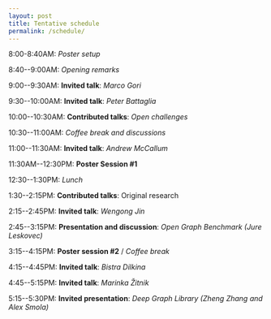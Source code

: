 ```yaml
---
layout: post
title: Tentative schedule
permalink: /schedule/
---
```


8:00-8:40AM: *Poster setup*

8:40--9:00AM: *Opening remarks*

9:00--9:30AM: **Invited talk**: *Marco Gori*

9:30--10:00AM: **Invited talk**: *Peter Battaglia* 

10:00--10:30AM: **Contributed talks**: *Open challenges*

10:30--11:00AM: *Coffee break and discussions*

11:00--11:30AM: **Invited talk**: *Andrew McCallum*

11:30AM--12:30PM: **Poster Session #1**

12:30--1:30PM: *Lunch*

1:30--2:15PM: **Contributed talks**: Original research

2:15--2:45PM: **Invited talk**: *Wengong Jin*

2:45--3:15PM: **Presentation and discussion**: *Open Graph Benchmark (Jure Leskovec)* 

3:15--4:15PM: **Poster session #2** / *Coffee break* 

4:15--4:45PM: **Invited talk**: *Bistra Dilkina*

4:45--5:15PM: **Invited talk**: *Marinka Žitnik*

5:15--5:30PM: **Invited presentation**: *Deep Graph Library (Zheng Zhang and Alex Smola)*
